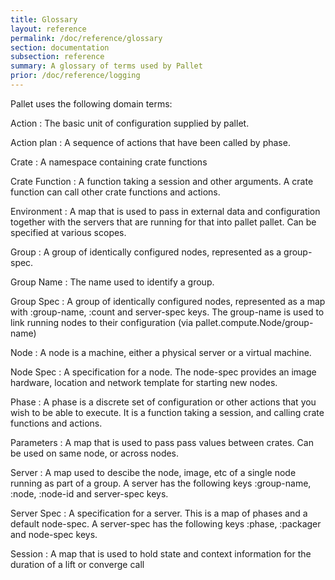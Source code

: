 ```yaml
---
title: Glossary
layout: reference
permalink: /doc/reference/glossary
section: documentation
subsection: reference
summary: A glossary of terms used by Pallet
prior: /doc/reference/logging
---
```


Pallet uses the following domain terms:

Action
: The basic unit of configuration supplied by pallet.

Action plan
: A sequence of actions that have been called by phase.

Crate
: A namespace containing crate functions

Crate Function
: A function taking a session and other arguments.  A crate
  function can call other crate functions and actions.

Environment
: A map that is used to pass in external data and configuration
  together with the servers that are running for that into
  pallet pallet.  Can be specified at various scopes.

Group
: A group of identically configured nodes, represented as a group-spec.

Group Name
: The name used to identify a group.

Group Spec
: A group of identically configured nodes, represented as a map
  with :group-name, :count and server-spec keys.  The
  group-name is used to link running nodes to their
  configuration (via pallet.compute.Node/group-name)

Node
: A node is a machine, either a physical server or a virtual machine.

Node Spec
: A specification for a node. The node-spec provides an image
  hardware, location and network template for starting new
  nodes.

Phase
: A phase is a discrete set of configuration or other actions that you wish to
  be able to execute. It is a function taking a session, and calling crate
  functions and actions.

Parameters
: A map that is used to pass pass values between crates.  Can be
  used on same node, or across nodes.

Server
: A map used to descibe the node, image, etc of a single node running
  as part of a group. A server has the following
  keys :group-name, :node, :node-id and server-spec keys.

Server Spec
: A specification for a server. This is a map of phases and a
  default node-spec. A server-spec has the following keys
  :phase, :packager and node-spec keys.

Session
: A map that is used to hold state and context information for the
  duration of a lift or converge call
